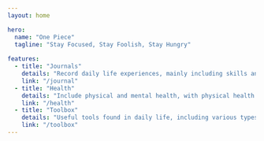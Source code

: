 ```yaml
---
layout: home

hero:
  name: "One Piece"
  tagline: "Stay Focused, Stay Foolish, Stay Hungry"
  
features:
  - title: "Journals"
    details: "Record daily life experiences, mainly including skills and insights."
    link: "/journal"
  - title: "Health"
    details: "Include physical and mental health, with physical health covering exercise and diet, and mental well-being encompassing reading."
    link: "/health"
  - title: "Toolbox"
    details: "Useful tools found in daily life, including various types such as AI, SEO, and more."
    link: "/toolbox"
---
```

